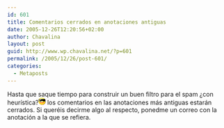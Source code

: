 ```yaml
---
id: 601
title: Comentarios cerrados en anotaciones antiguas
date: 2005-12-26T12:20:56+02:00
author: Chavalina
layout: post
guid: http://www.wp.chavalina.net/?p=601
permalink: /2005/12/26/post-601/
categories:
  - Metaposts
---
```

Hasta que saque tiempo para construir un buen filtro para el spam &iquest;con heur&iacute;stica?![gafas](/imagenes/emoticonos/gafas.gif) los comentarios en las anotaciones m&aacute;s antiguas estar&aacute;n cerrados. Si quer&eacute;is decirme algo al respecto, ponedme un correo con la anotaci&oacute;n a la que se refiera.